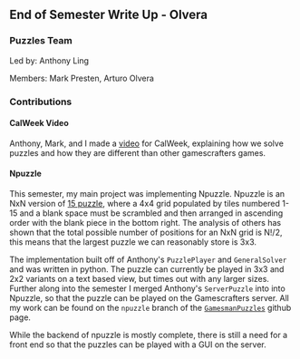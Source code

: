 ## End of Semester Write Up - Olvera

### Puzzles Team

Led by: Anthony Ling

Members: Mark Presten, Arturo Olvera

### Contributions

#### CalWeek Video

Anthony, Mark, and I made a [video](https://youtu.be/HRQUtvclvLM) for CalWeek,
explaining how we solve puzzles and how they are different than other
gamescrafters games.

#### Npuzzle

This semester, my main project was implementing Npuzzle. Npuzzle is an NxN
version of [15 puzzle](https://en.wikipedia.org/wiki/15_puzzle), where a 4x4
grid populated by tiles numbered 1-15 and a blank space must be scrambled and
then arranged in ascending order with the blank piece in the bottom right. The
analysis of others has shown that the total possible number of positions for an
NxN grid is N!/2, this means that the largest puzzle we can reasonably store is
3x3.

The implementation built off of Anthony's `PuzzlePlayer` and `GeneralSolver`
and was written in python. The puzzle can currently be played in 3x3 and 2x2
variants on a text based view, but times out with any larger sizes. Further
along into the semester I merged Anthony's `ServerPuzzle` into into Npuzzle, so
that the puzzle can be played on the Gamescrafters server. All my work can be
found on the `npuzzle` branch of the
[`GamesmanPuzzles`](https://github.com/GamesCrafters/GamesmanPuzzles) github
page. 

While the backend of npuzzle is mostly complete, there is still a need for a
front end so that the puzzles can be played with a GUI on the server.
